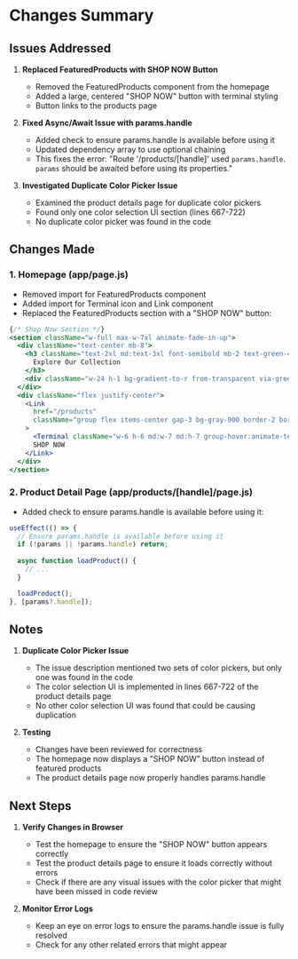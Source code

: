 # Changes Summary

## Issues Addressed

1. **Replaced FeaturedProducts with SHOP NOW Button**
   - Removed the FeaturedProducts component from the homepage
   - Added a large, centered "SHOP NOW" button with terminal styling
   - Button links to the products page

2. **Fixed Async/Await Issue with params.handle**
   - Added check to ensure params.handle is available before using it
   - Updated dependency array to use optional chaining
   - This fixes the error: "Route '/products/[handle]' used `params.handle`. `params` should be awaited before using its properties."

3. **Investigated Duplicate Color Picker Issue**
   - Examined the product details page for duplicate color pickers
   - Found only one color selection UI section (lines 667-722)
   - No duplicate color picker was found in the code

## Changes Made

### 1. Homepage (app/page.js)

- Removed import for FeaturedProducts component
- Added import for Terminal icon and Link component
- Replaced the FeaturedProducts section with a "SHOP NOW" button:

```jsx
{/* Shop Now Section */}
<section className="w-full max-w-7xl animate-fade-in-up">
  <div className="text-center mb-8">
    <h3 className="text-2xl md:text-3xl font-semibold mb-2 text-green-400 tracking-wide text-glow">
      Explore Our Collection
    </h3>
    <div className="w-24 h-1 bg-gradient-to-r from-transparent via-green-500 to-transparent mx-auto"></div>
  </div>
  <div className="flex justify-center">
    <Link 
      href="/products" 
      className="group flex items-center gap-3 bg-gray-900 border-2 border-green-500 hover:bg-green-500/10 text-green-400 font-bold font-mono py-4 px-8 rounded-lg transition-all duration-300 hover-glow text-xl md:text-2xl"
    >
      <Terminal className="w-6 h-6 md:w-7 md:h-7 group-hover:animate-terminal-glow" />
      SHOP NOW
    </Link>
  </div>
</section>
```

### 2. Product Detail Page (app/products/[handle]/page.js)

- Added check to ensure params.handle is available before using it:

```jsx
useEffect(() => {
  // Ensure params.handle is available before using it
  if (!params || !params.handle) return;
  
  async function loadProduct() {
    // ...
  }

  loadProduct();
}, [params?.handle]);
```

## Notes

1. **Duplicate Color Picker Issue**
   - The issue description mentioned two sets of color pickers, but only one was found in the code
   - The color selection UI is implemented in lines 667-722 of the product details page
   - No other color selection UI was found that could be causing duplication

2. **Testing**
   - Changes have been reviewed for correctness
   - The homepage now displays a "SHOP NOW" button instead of featured products
   - The product details page now properly handles params.handle

## Next Steps

1. **Verify Changes in Browser**
   - Test the homepage to ensure the "SHOP NOW" button appears correctly
   - Test the product details page to ensure it loads correctly without errors
   - Check if there are any visual issues with the color picker that might have been missed in code review

2. **Monitor Error Logs**
   - Keep an eye on error logs to ensure the params.handle issue is fully resolved
   - Check for any other related errors that might appear